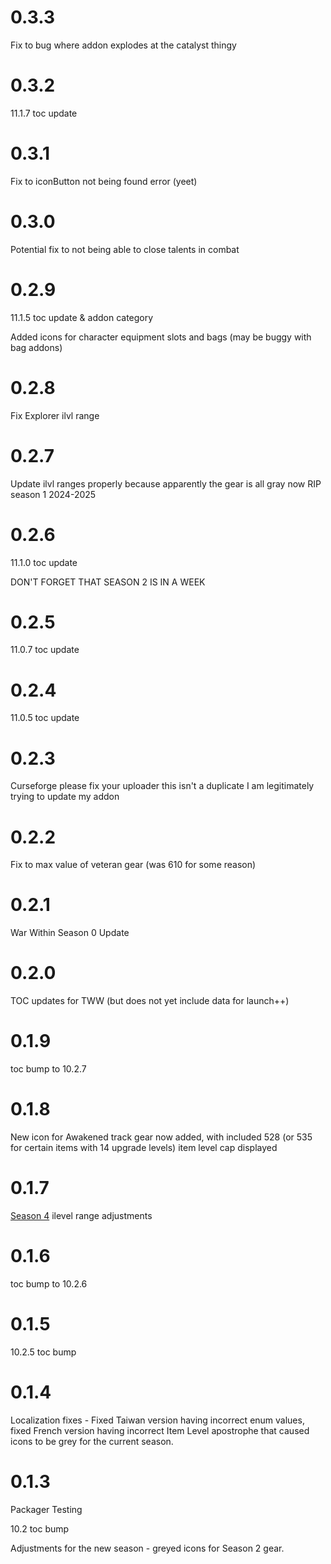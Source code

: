 # 0.3.3

Fix to bug where addon explodes at the catalyst thingy

# 0.3.2

11.1.7 toc update

# 0.3.1

Fix to iconButton not being found error (yeet)

# 0.3.0

Potential fix to not being able to close talents in combat

# 0.2.9

11.1.5 toc update & addon category

Added icons for character equipment slots and bags (may be buggy with bag addons)

# 0.2.8

Fix Explorer ilvl range

# 0.2.7

Update ilvl ranges properly because apparently the gear is all gray now RIP season 1 2024-2025

# 0.2.6

11.1.0 toc update

DON'T FORGET THAT SEASON 2 IS IN A WEEK

# 0.2.5

11.0.7 toc update

# 0.2.4

11.0.5 toc update

# 0.2.3

Curseforge please fix your uploader this isn't a duplicate I am legitimately trying to update my addon

# 0.2.2

Fix to max value of veteran gear (was 610 for some reason)

# 0.2.1

War Within Season 0 Update

# 0.2.0

TOC updates for TWW (but does not yet include data for launch++)

# 0.1.9

toc bump to 10.2.7

# 0.1.8

New icon for Awakened track gear now added, with included 528 (or 535 for certain items with 14 upgrade levels) item level cap displayed

# 0.1.7

[Season 4](https://worldofwarcraft.blizzard.com/en-us/news/24072151/dragonflight-season-4-dungeon-changes-ahead) ilevel range adjustments

# 0.1.6

toc bump to 10.2.6

# 0.1.5

10.2.5 toc bump

# 0.1.4

Localization fixes - Fixed Taiwan version having incorrect enum values, fixed French version having incorrect Item Level apostrophe that caused icons to be grey for the current season.

# 0.1.3

Packager Testing

10.2 toc bump

Adjustments for the new season - greyed icons for Season 2 gear.